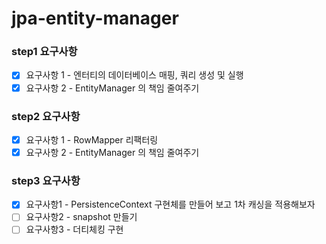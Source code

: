 # jpa-entity-manager

### step1 요구사항
- [x] 요구사항 1 - 엔터티의 데이터베이스 매핑, 쿼리 생성 및 실행
- [x] 요구사항 2 - EntityManager 의 책임 줄여주기

### step2 요구사항
- [x] 요구사항 1 - RowMapper 리팩터링
- [x] 요구사항 2 - EntityManager 의 책임 줄여주기

### step3 요구사항
- [x] 요구사항1 - PersistenceContext 구현체를 만들어 보고 1차 캐싱을 적용해보자
- [ ] 요구사항2 - snapshot 만들기
- [ ] 요구사항3 - 더티체킹 구현
